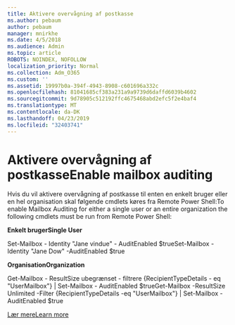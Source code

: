 ```yaml
---
title: Aktivere overvågning af postkasse
ms.author: pebaum
author: pebaum
manager: mnirkhe
ms.date: 4/5/2018
ms.audience: Admin
ms.topic: article
ROBOTS: NOINDEX, NOFOLLOW
localization_priority: Normal
ms.collection: Adm_O365
ms.custom: ''
ms.assetid: 19997b0a-394f-4943-8908-c601696a332c
ms.openlocfilehash: 81041685cf383a231a9a9739d6daffd6039b4602
ms.sourcegitcommit: 9d78905c512192ffc4675468abd2efc5f2e4baf4
ms.translationtype: MT
ms.contentlocale: da-DK
ms.lasthandoff: 04/23/2019
ms.locfileid: "32403741"
---
```

# <a name="enable-mailbox-auditing"></a><span data-ttu-id="afa75-102">Aktivere overvågning af postkasse</span><span class="sxs-lookup"><span data-stu-id="afa75-102">Enable mailbox auditing</span></span>

<span data-ttu-id="afa75-103">Hvis du vil aktivere overvågning af postkasse til enten en enkelt bruger eller en hel organisation skal følgende cmdlets køres fra Remote Power Shell:</span><span class="sxs-lookup"><span data-stu-id="afa75-103">To enable Mailbox Auditing for either a single user or an entire organization the following cmdlets must be run from Remote Power Shell:</span></span>
  
 <span data-ttu-id="afa75-104">**Enkelt bruger**</span><span class="sxs-lookup"><span data-stu-id="afa75-104">**Single User**</span></span>
  
<span data-ttu-id="afa75-105">Set-Mailbox - Identity "Jane vindue" - AuditEnabled $true</span><span class="sxs-lookup"><span data-stu-id="afa75-105">Set-Mailbox -Identity "Jane Dow" -AuditEnabled $true</span></span>
  
 <span data-ttu-id="afa75-106">**Organisation**</span><span class="sxs-lookup"><span data-stu-id="afa75-106">**Organization**</span></span>
  
<span data-ttu-id="afa75-107">Get-Mailbox - ResultSize ubegrænset - filtrere {RecipientTypeDetails - eq "UserMailbox"} | Set-Mailbox - AuditEnabled $true</span><span class="sxs-lookup"><span data-stu-id="afa75-107">Get-Mailbox -ResultSize Unlimited -Filter {RecipientTypeDetails -eq "UserMailbox"} | Set-Mailbox -AuditEnabled $true</span></span>
  
[<span data-ttu-id="afa75-108">Lær mere</span><span class="sxs-lookup"><span data-stu-id="afa75-108">Learn more</span></span>](https://support.office.com/article/aaca8987-5b62-458b-9882-c28476a66918)
  

